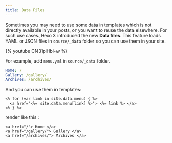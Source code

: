 ```yaml
---
title: Data Files
---
```

Sometimes you may need to use some data in templates which is not directly available in your posts, or you want to reuse the data elsewhere. For such use cases, Hexo 3 introduced the new **Data files**. This feature loads YAML or JSON files in `source/_data` folder so you can use them in your site.

{% youtube CN31plHbI-w %}

For example, add `menu.yml` in `source/_data` folder.

``` yaml
Home: /
Gallery: /gallery/
Archives: /archives/
```

And you can use them in templates:

```
<% for (var link in site.data.menu) { %>
  <a href="<%= site.data.menu[link] %>"> <%= link %> </a>
<% } %>
```

render like this :

```
<a href="/"> Home </a>
<a href="/gallery/"> Gallery </a>
<a href="/archives/"> Archives </a>
```
